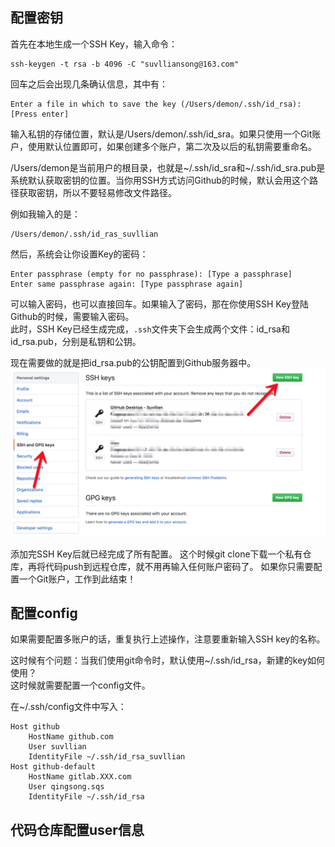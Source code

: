 ## 配置密钥
首先在本地生成一个SSH Key，输入命令：

```
ssh-keygen -t rsa -b 4096 -C "suvlliansong@163.com"
```

回车之后会出现几条确认信息，其中有：

```
Enter a file in which to save the key (/Users/demon/.ssh/id_rsa): [Press enter]
```

输入私钥的存储位置，默认是/Users/demon/.ssh/id_sra。如果只使用一个Git账户，使用默认位置即可，如果创建多个账户，第二次及以后的私钥需要重命名。  

/Users/demon是当前用户的根目录，也就是~/.ssh/id_sra和~/.ssh/id_sra.pub是系统默认获取密钥的位置。当你用SSH方式访问Github的时候，默认会用这个路径获取密钥，所以不要轻易修改文件路径。

例如我输入的是：

```
/Users/demon/.ssh/id_ras_suvllian
```

然后，系统会让你设置Key的密码：

```
Enter passphrase (empty for no passphrase): [Type a passphrase]
Enter same passphrase again: [Type passphrase again]
```

可以输入密码，也可以直接回车。如果输入了密码，那在你使用SSH Key登陆Github的时候，需要输入密码。  
此时，SSH Key已经生成完成，`.ssh`文件夹下会生成两个文件：id_rsa和id_rsa.pub，分别是私钥和公钥。

现在需要做的就是把id_rsa.pub的公钥配置到Github服务器中。
![git-ssh-keys](./images/git-ssh-key.png)

添加完SSH Key后就已经完成了所有配置。
这个时候git clone下载一个私有仓库，再将代码push到远程仓库，就不用再输入任何账户密码了。
如果你只需要配置一个Git账户，工作到此结束！

## 配置config
如果需要配置多账户的话，重复执行上述操作，注意要重新输入SSH key的名称。

这时候有个问题：当我们使用git命令时，默认使用~/.ssh/id_rsa，新建的key如何使用？   
这时候就需要配置一个config文件。

在~/.ssh/config文件中写入：
```
Host github
    HostName github.com
    User suvllian
    IdentityFile ~/.ssh/id_rsa_suvllian
Host github-default
    HostName gitlab.XXX.com
    User qingsong.sqs
    IdentityFile ~/.ssh/id_rsa
```


## 代码仓库配置user信息